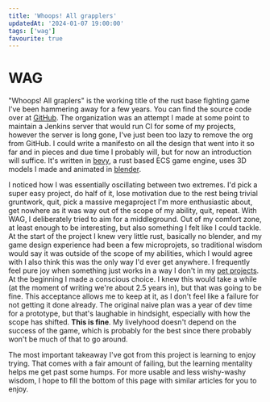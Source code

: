 ```yaml
---
title: 'Whoops! All grapplers'
updatedAt: '2024-01-07 19:00:00'
tags: ['wag']
favourite: true
---
```


# WAG

"Whoops! All graplers" is the working title of the rust base fighting game
I've been hammering away for a few years. You can find the source code over at
[GitHub](https://github.com/rorawok/whoops-all-grapplers). The organization was
an attempt I made at some point to maintain a Jenkins server that would run CI
for some of my projects, however the server is long gone, I've just been too lazy
to remove the org from GitHub. I could write a manifesto on all the design that went into it
so far and in pieces and due time I probably will, but for now an introduction
will suffice. It's written in [bevy](https://bevyengine.org/), a rust based ECS
game engine, uses 3D models I made and animated in [blender](https://www.blender.org/).

I noticed how I was essentially oscillating between two extremes.
I'd pick a super easy project, do half of it, lose motivation due to the
rest being trivial gruntwork, quit, pick a massive megaproject I'm more enthusiastic
about, get nowhere as it was way out of the scope of my ability, quit, repeat.
With WAG, I deliberately tried to aim for a middleground. Out of my comfort zone,
at least enough to be interesting, but also something I felt like I could tackle.
At the start of the project I knew very little rust, basically no blender, and
my game design experience had been a few microprojets, so traditional wisdom
would say it was outside of the scope of my abilities, which I would agree with
I also think this was the only way I'd ever get anywhere. I frequently feel pure
joy when something just works in a way I don't in my [pet projects](/blog/intro-to-pet-projects).
At the beginning I made a conscious choice. I knew this would take a while
(at the moment of writing we're about 2.5 years in), but that was going to be fine.
This acceptance allows me to keep at it, as I don't feel like a failure for not
getting it done already. The original naive plan was a year of dev time for a
prototype, but that's laughable in hindsight, especially with how the scope has
shifted. **This is fine**. My livelyhood doesn't depend on the success of the game,
which is probably for the best since there probably won't be much of that to go around.

The most important takeaway I've got from this project is learning to enjoy trying.
That comes with a fair amount of failing, but the learning mentality helps me get
past some humps. For more usable and less wishy-washy wisdom, I hope to fill the
bottom of this page with similar articles for you to enjoy.

